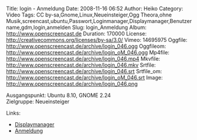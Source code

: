 Title: login - Anmeldung
Date: 2008-11-16 06:52
Author: Heiko
Category: Video
Tags: CC by-sa,Gnome,Linux,Neueinsteiger,Ogg Theora,ohne Musik,screencast,ubuntu,Passwort,Loginmanager,Displaymanager,Benutzername,gdm,login,anmelden
Slug: login_Anmeldung
Album: http://www.openscreencast.de
Duration: 170000
License: http://creativecommons.org/licenses/by-sa/3.0/
Vimeo: 14695975
Oggfile: http://www.openscreencast.de/archive/login_046.ogg
Oggfileom: http://www.openscreencast.de/archive/login_oM_046.ogg
Mp4file: http://www.openscreencast.de/archive/login_046.mp4
Mkvfile: http://www.openscreencast.de/archive/login_046.mkv
Srtfile: http://www.openscreencast.de/archive/login_046.srt
Srtfile_om: http://www.openscreencast.de/archive/login_oM_046.srt
Image: http://www.openscreencast.de/archive/login_046.png

Ausgangspunkt: Ubuntu 8.10, GNOME 2.24  
Zielgruppe: Neueinsteiger  

Links:

  * [Displaymanager](http://wiki.ubuntuusers.de/Displaymanager)
  * [Anmeldung](http://de.linwiki.org/wiki/Linuxfibel_-_Erste_Schritte_-_Anmelden)

